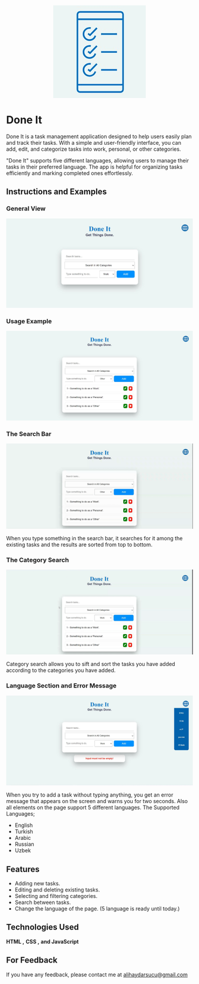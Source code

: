 <p align="center" width="30" height="30">
    <img src="done-it.jpeg" alt="Açıklama">
</p>

    
# Done It

Done It is a task management application designed to help users easily plan and track their tasks. With a simple and user-friendly interface, you can add, edit, and categorize tasks into work, personal, or other categories. 

"Done It" supports five different languages, allowing users to manage their tasks in their preferred language. The app is helpful for organizing tasks efficiently and marking completed ones effortlessly.

## Instructions and Examples

### General View

![General View of "Done It"](Readme_Files/first_photo.JPG)


### Usage Example

![Usage Example](Readme_Files/second_photo.JPG)


### The Search Bar

![Operation of the search bar](Readme_Files/third_gif.gif)

When you type something in the search bar, it searches for it among the existing tasks and the results are sorted from top to bottom.


### The Category Search

![Operation of the categries section](Readme_Files/fourth_gif.gif)

Category search allows you to sift and sort the tasks you have added according to the categories you have added.


### Language Section and Error Message

![Language Section and Error Message](Readme_Files/Bonus_LangaugeSelector_and_Error_Message.JPG)

When you try to add a task without typing anything, you get an error message that appears on the screen and warns you for two seconds. 
Also all elements on the page support 5 different languages.
The Supported Languages;
- English
- Turkish
- Arabic
- Russian
- Uzbek


  
## Features

- Adding new tasks.
- Editing and deleting existing tasks.
- Selecting and filtering categories.
- Search between tasks.
- Change the language of the page. (5 language is ready until today.)

  
## Technologies Used

**HTML ,**
**CSS ,**
**and JavaScript**

  
## For Feedback

If you have any feedback, please contact me at alihaydarsucu@gmail.com

  
